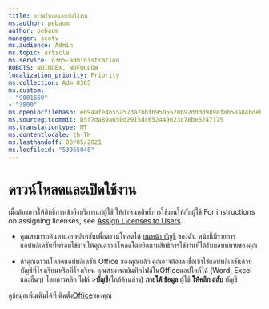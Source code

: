 ```yaml
---
title: ดาวน์โหลดและเปิดใช้งาน
ms.author: pebaum
author: pebaum
manager: scotv
ms.audience: Admin
ms.topic: article
ms.service: o365-administration
ROBOTS: NOINDEX, NOFOLLOW
localization_priority: Priority
ms.collection: Adm_O365
ms.custom:
- "9001669"
- "3800"
ms.openlocfilehash: e094afe4b55a573a2bbf69505520692dddd9898f8b58a84bdebc61311c19c875
ms.sourcegitcommit: b5f7da89a650d2915dc652449623c78be6247175
ms.translationtype: MT
ms.contentlocale: th-TH
ms.lasthandoff: 08/05/2021
ms.locfileid: "53965048"
---
```

# <a name="download-and-activate"></a>ดาวน์โหลดและเปิดใช้งาน

เมื่อต้องการให้สิทธิ์การเข้าถึงบริการแก่ผู้ใช้ ให้กําหนดสิทธิ์การใช้งานให้กับผู้ใช้ For instructions on assigning licenses, see [Assign Licenses to Users](https://docs.microsoft.com/microsoft-365/admin/manage/assign-licenses-to-users).

- คุณสามารถค้นหาแอปพลิเคชันเพื่อดาวน์โหลดได้ [บนหน้า บัญชี](https://portal.office.com/account/#installs) ของฉัน หน้านี้มีรายการแอปพลิเคชันที่พร้อมใช้งานให้คุณดาวน์โหลดโดยยึดตามสิทธิการใช้งานที่ได้รับมอบหมายของคุณ 

- ถ้าคุณดาวน์โหลดแอปพลิเคชัน Office ของคุณแล้ว คุณอาจต้องลงชื่อเข้าใช้แอปพลิเคชันด้วยบัญชีที่โรงเรียนหรือที่โรงเรียน คุณสามารถบันทึกไฟล์ในOfficeแอปใดก็ได้ (Word, Excel และอื่นๆ) โดยการคลิก ไฟล์ >**บัญชี**(ใกล้ด้านล่าง) **ภายใต้ ข้อมูล** ผู้ใช้ **ให้คลิก สลับ** บัญชี

ดูข้อมูลเพิ่มเติมได้ที่ ติดตั้ง[Office](https://docs.microsoft.com/microsoft-365/admin/setup/install-applications)ของคุณ
